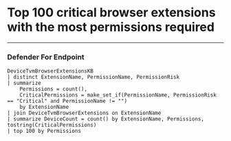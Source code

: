 # Top 100 critical browser extensions with the most permissions required
----
### Defender For Endpoint
```
DeviceTvmBrowserExtensionsKB
| distinct ExtensionName, PermissionName, PermissionRisk
| summarize
    Permissions = count(),
    CriticalPermissions = make_set_if(PermissionName, PermissionRisk == "Critical" and PermissionName != "")
    by ExtensionName
| join DeviceTvmBrowserExtensions on ExtensionName
| summarize DeviceCount = count() by ExtensionName, Permissions, tostring(CriticalPermissions)
| top 100 by Permissions
```


